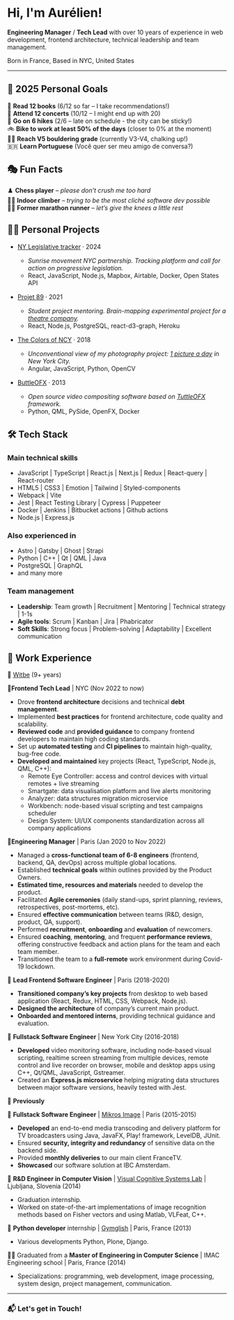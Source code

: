 # Hi, I'm Aurélien!


**Engineering Manager** / **Tech Lead** with over 10 years of experience in web development, frontend architecture, technical leadership and team management.

Born in France, Based in NYC, United States

---


## 🎯 2025 Personal Goals
📖 **Read 12 books** (6/12 so far – I take recommendations!)  
🎸 **Attend 12 concerts** (10/12 – I might end up with 20)  
🥾 **Go on 6 hikes** (2/6 – late on schedule - the city can be sticky!)  
🚲 **Bike to work at least 50% of the days** (closer to 0% at the moment)  
🧗‍♂️ **Reach V5 bouldering grade** (currently V3-V4, chalking up!)  
🇧🇷 **Learn Portuguese** (Você quer ser meu amigo de conversa?)  


## 🎭 Fun Facts

♟️ **Chess player** – _please don’t crush me too hard_  
🧗‍♂️ **Indoor climber** – _trying to be the most cliché software dev possible_  
🏃‍♂️ **Former marathon runner** – _let’s give the knees a little rest_  


## 🧑‍💻 Personal Projects

- [NY Legislative tracker](https://github.com/sunrisemvmtnyc/legislation-tracker) ⸱ 2024
    -  _Sunrise movement NYC partnership. Tracking platform and call for action on progressive legislation._
    -  React, JavaScript, Node.js, Mapbox, Airtable, Docker, Open States API

- [Projet 89](https://github.com/ciesanslanommer/Projet89) ⸱ 2021
    - _Student project mentoring. Brain-mapping experimental project for a [theatre company](https://www.compagniesanslanommer.com/projet-89)._
    - React, Node.js, PostgreSQL, react-d3-graph, Heroku

- [The Colors of NCY](https://github.com/agreffard/thecolorsofnewyorkcity) ⸱ 2018
    - _Unconventional view of my photography project: [1 picture a day](https://agreffard.github.io/thecolorsofnewyorkcity/) in New York City._
    - Angular, JavaScript, Python, OpenCV

- [ButtleOFX](https://github.com/buttleofx/ButtleOFX) ⸱ 2013
    - _Open source video compositing software based on [TuttleOFX](https://github.com/tuttleofx/TuttleOFX?tab=readme-ov-file#tuttleofx) framework._
    - Python, QML, PySide, OpenFX, Docker


## 🛠️ Tech Stack

### Main technical skills
- JavaScript | TypeScript | React.js | Next.js | Redux | React-query | React-router
- HTML5 | CSS3 | Emotion | Tailwind | Styled-components
- Webpack | Vite
- Jest | React Testing Library | Cypress | Puppeteer
- Docker | Jenkins | Bitbucket actions | Github actions
- Node.js | Express.js

### Also experienced in
- Astro | Gatsby | Ghost | Strapi
- Python | C++ | Qt | QML | Java
- PostgreSQL | GraphQL
- and many more

### Team management
- **Leadership**: Team growth | Recruitment | Mentoring | Technical strategy | 1-1s
- **Agile tools**: Scrum | Kanban | Jira | Phabricator
- **Soft Skills**: Strong focus | Problem-solving | Adaptability | Excellent communication


## 💼 Work Experience
📌 [Witbe](https://www.witbe.net/) (9+ years)

🔹**Frontend Tech Lead** | NYC (Nov 2022 to now)
- Drove **frontend architecture** decisions and technical **debt management**.
- Implemented **best practices** for frontend architecture, code quality and scalability.
- **Reviewed code** and **provided guidance** to company frontend developers to maintain high coding standards.
- Set up **automated testing** and **CI pipelines** to maintain high-quality, bug-free code.
- **Developed and maintained** key projects (React, TypeScript, Node.js, QML, C++):
    - Remote Eye Controller: access and control devices with virtual remotes + live streaming
    - Smartgate: data visualisation platform and live alerts monitoring
    - Analyzer: data structures migration microservice
    - Workbench: node-based visual scripting and test campaigns scheduler
    - Design System: UI/UX components standardization across all company applications

🔹**Engineering Manager** | Paris (Jan 2020 to Nov 2022)
- Managed a **cross-functional team of 6-8 engineers** (frontend, backend, QA, devOps) across multiple global locations.
- Established **technical goals** within outlines provided by the Product Owners.
- **Estimated time, resources and materials** needed to develop the product.
- Facilitated **Agile ceremonies** (daily stand-ups, sprint planning, reviews, retrospectives, post-mortems, etc).
- Ensured **effective communication** between teams (R&D, design, product, QA, support).
- Performed **recruitment**, **onboarding** and **evaluation** of newcomers.
- Ensured **coaching**, **mentoring**, and frequent **performance reviews**, offering constructive feedback and action plans for the team and each team member.
- Transitioned the team to a **full-remote** work environment during Covid-19 lockdown.

🔹 **Lead Frontend Software Engineer** | Paris (2018-2020)
- **Transitioned company’s key projects** from desktop to web based application (React, Redux, HTML, CSS, Webpack, Node.js).
- **Designed the architecture** of company’s current main product.
- **Onboarded and mentored interns**, providing technical guidance and evaluation.

🔹 **Fullstack Software Engineer** | New York City (2016-2018)
- **Developed** video monitoring software, including node-based visual scripting, realtime screen streaming from multiple devices, remote control and live recorder on browser, mobile and desktop apps using C++, Qt/QML, JavaScript, Gstreamer.
- Created an **Express.js microservice** helping migrating data structures between major software versions, heavily tested with Jest.

📌 **Previously**

🔹 **Fullstack Software Engineer** | [Mikros Image](https://www.mpcvfx.com/en/technology/) | Paris (2015-2015)
- **Developed** an end-to-end media transcoding and delivery platform for TV broadcasters using Java, JavaFX, Play! framework, LevelDB, JUnit.
- Ensured **security, integrity and redundancy** of sensitive data on the backend side.
- Provided **monthly deliveries** to our main client FranceTV.
- **Showcased** our software solution at IBC Amsterdam.

🔹 **R&D Engineer in Computer Vision** | [Visual Cognitive Systems Lab](https://www.vicos.si/) | Ljubljana, Slovenia (2014)
- Graduation internship.
- Worked on state-of-the-art implementations of image recognition methods based on Fisher vectors and using Matlab, VLFeat, C++.

🔹 **Python developer** internship | [Gymglish](https://www.gymglish.com/en) | Paris, France (2013)
- Various developments Python, Plone, Django.


👨‍🎓 Graduated from a **Master of Engineering in Computer Science** | IMAC Engineering school | Paris, France (2014)
- Specializations: programming, web development, image processing, system design, project management, communication.

---

### 📬 Let's get in Touch!
